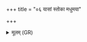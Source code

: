 +++
title = "०६ यासां स्तोका मधुमया"

+++
<details><summary>मूलम् (GR)</summary>

यासां स्तोका मधुमया बभूवुर्  
घृतं संज्ञानं मधु पिन्वते याः ।  
याः सोम आपः प्रणयन्ति ब्रह्मणा  
ताः (…) ॥ +++(see 14.1.1e)+++
</details>